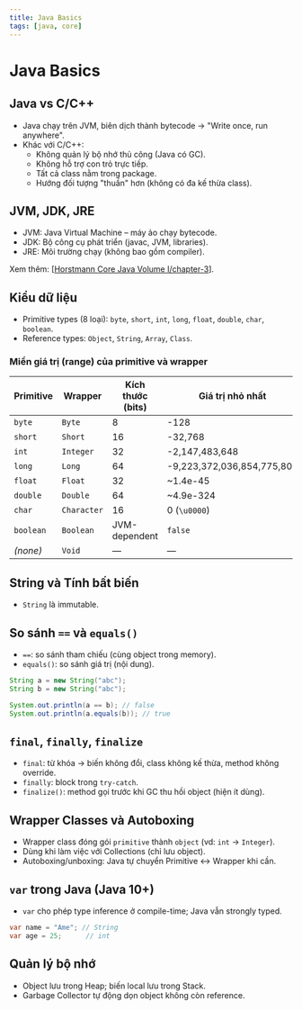 ```yaml
---
title: Java Basics
tags: [java, core]
---
```


# Java Basics

## Java vs C/C++

- Java chạy trên JVM, biên dịch thành bytecode → "Write once, run anywhere".
- Khác với C/C++:
  - Không quản lý bộ nhớ thủ công (Java có GC).
  - Không hỗ trợ con trỏ trực tiếp.
  - Tất cả class nằm trong package.
  - Hướng đối tượng "thuần" hơn (không có đa kế thừa class).

## JVM, JDK, JRE

- JVM: Java Virtual Machine – máy ảo chạy bytecode.
- JDK: Bộ công cụ phát triển (javac, JVM, libraries).
- JRE: Môi trường chạy (không bao gồm compiler).

Xem thêm: [[Horstmann Core Java Volume I/chapter-3]].

## Kiểu dữ liệu

- Primitive types (8 loại): `byte`, `short`, `int`, `long`, `float`, `double`, `char`, `boolean`.
- Reference types: `Object`, `String`, `Array`, `Class`.

### Miền giá trị (range) của primitive và wrapper

| Primitive | Wrapper     | Kích thước (bits) | Giá trị nhỏ nhất           | Giá trị lớn nhất          |
| --------- | ----------- | ----------------- | -------------------------- | ------------------------- |
| `byte`    | `Byte`      | 8                 | -128                       | 127                       |
| `short`   | `Short`     | 16                | -32,768                    | 32,767                    |
| `int`     | `Integer`   | 32                | -2,147,483,648             | 2,147,483,647             |
| `long`    | `Long`      | 64                | -9,223,372,036,854,775,808 | 9,223,372,036,854,775,807 |
| `float`   | `Float`     | 32                | ~1.4e-45                   | ~3.4028235e+38            |
| `double`  | `Double`    | 64                | ~4.9e-324                  | ~1.7976931348623157e+308  |
| `char`    | `Character` | 16                | 0 (`\u0000`)               | 65,535 (`\uffff`)         |
| `boolean` | `Boolean`   | JVM-dependent     | `false`                    | `true`                    |
| _(none)_  | `Void`      | —                 | —                          | —                         |

## String và Tính bất biến

- `String` là immutable.

## So sánh `==` và `equals()`

- `==`: so sánh tham chiếu (cùng object trong memory).
- `equals()`: so sánh giá trị (nội dung).

```java
String a = new String("abc");
String b = new String("abc");

System.out.println(a == b); // false
System.out.println(a.equals(b)); // true
```

## `final`, `finally`, `finalize`

- `final`: từ khóa → biến không đổi, class không kế thừa, method không override.
- `finally`: block trong `try-catch`.
- `finalize()`: method gọi trước khi GC thu hồi object (hiện ít dùng).

## Wrapper Classes và Autoboxing

- Wrapper class đóng gói `primitive` thành `object` (vd: `int` → `Integer`).
- Dùng khi làm việc với Collections (chỉ lưu object).
- Autoboxing/unboxing: Java tự chuyển Primitive ↔ Wrapper khi cần.

## `var` trong Java (Java 10+)

- `var` cho phép type inference ở compile-time; Java vẫn strongly typed.

```java
var name = "Ame"; // String
var age = 25;      // int
```

## Quản lý bộ nhớ

- Object lưu trong Heap; biến local lưu trong Stack.
- Garbage Collector tự động dọn object không còn reference.

[//begin]: # "Autogenerated link references for markdown compatibility"
[Horstmann Core Java Volume I/chapter-3]: <Horstmann Core Java Volume I/chapter-3.md> "Chương 3 – Fundamentals of Programming (Horstmann, Core Java Vol I)"
[//end]: # "Autogenerated link references"
